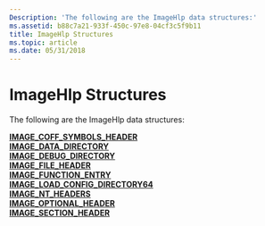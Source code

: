 ```yaml
---
Description: 'The following are the ImageHlp data structures:'
ms.assetid: b88c7a21-933f-450c-97e8-04cf3c5f9b11
title: ImageHlp Structures
ms.topic: article
ms.date: 05/31/2018
---
```


# ImageHlp Structures

The following are the ImageHlp data structures:

<dl>

[**IMAGE\_COFF\_SYMBOLS\_HEADER**](/windows/desktop/api/WinNT/ns-winnt-image_coff_symbols_header)  
[**IMAGE\_DATA\_DIRECTORY**](/windows/desktop/api/WinNT/ns-winnt-image_data_directory)  
[**IMAGE\_DEBUG\_DIRECTORY**](/windows/desktop/api/WinNT/ns-winnt-image_debug_directory)  
[**IMAGE\_FILE\_HEADER**](/windows/desktop/api/WinNT/ns-winnt-image_file_header)  
[**IMAGE\_FUNCTION\_ENTRY**](/windows/desktop/api/WinNT/ns-winnt-image_function_entry)  
[**IMAGE\_LOAD\_CONFIG\_DIRECTORY64**](/windows/desktop/api/WinNT/ns-winnt-image_load_config_directory32)  
[**IMAGE\_NT\_HEADERS**](/windows/win32/api/winnt/ns-winnt-image_nt_headers32)  
[**IMAGE\_OPTIONAL\_HEADER**](/windows/win32/api/winnt/ns-winnt-image_optional_header32)  
[**IMAGE\_SECTION\_HEADER**](/windows/desktop/api/WinNT/ns-winnt-image_section_header)  
</dl>

 

 



